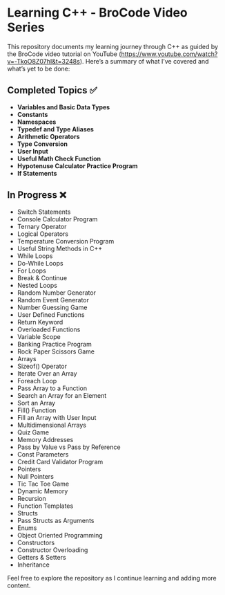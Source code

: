 # Learning C++ - BroCode Video Series

This repository documents my learning journey through C++ as guided by the BroCode video tutorial on YouTube (https://www.youtube.com/watch?v=-TkoO8Z07hI&t=3248s). Here’s a summary of what I’ve covered and what’s yet to be done:

## Completed Topics ✅

- **Variables and Basic Data Types**
- **Constants**
- **Namespaces**
- **Typedef and Type Aliases**
- **Arithmetic Operators**
- **Type Conversion**
- **User Input**
- **Useful Math Check Function**
- **Hypotenuse Calculator Practice Program**
- **If Statements**


## In Progress ❌

- Switch Statements
- Console Calculator Program
- Ternary Operator
- Logical Operators
- Temperature Conversion Program
- Useful String Methods in C++
- While Loops
- Do-While Loops
- For Loops
- Break & Continue
- Nested Loops
- Random Number Generator
- Random Event Generator
- Number Guessing Game
- User Defined Functions
- Return Keyword
- Overloaded Functions
- Variable Scope
- Banking Practice Program
- Rock Paper Scissors Game
- Arrays
- Sizeof() Operator
- Iterate Over an Array
- Foreach Loop
- Pass Array to a Function
- Search an Array for an Element
- Sort an Array
- Fill() Function
- Fill an Array with User Input
- Multidimensional Arrays
- Quiz Game
- Memory Addresses
- Pass by Value vs Pass by Reference
- Const Parameters
- Credit Card Validator Program
- Pointers
- Null Pointers
- Tic Tac Toe Game
- Dynamic Memory
- Recursion
- Function Templates
- Structs
- Pass Structs as Arguments
- Enums
- Object Oriented Programming
- Constructors
- Constructor Overloading
- Getters & Setters
- Inheritance

Feel free to explore the repository as I continue learning and adding more content.
